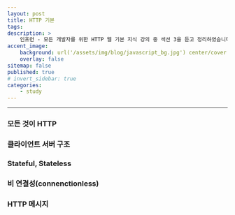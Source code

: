 ```yaml
---
layout: post
title: HTTP 기본
tags:
description: >
    인프런 - 모든 개발자를 위한 HTTP 웹 기본 지식 강의 중 섹션 3을 듣고 정리하였습니다.
accent_image:
    background: url('/assets/img/blog/javascript_bg.jpg') center/cover
    overlay: false
sitemap: false
published: true
# invert_sidebar: true
categories:
    - study
---
```


---

### 모든 것이 HTTP

### 클라이언트 서버 구조

### Stateful, Stateless

### 비 연결성(connenctionless)

### HTTP 메시지
